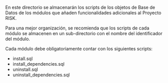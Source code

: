 En este directorio se almacenarán los scripts de los objetos de Base de Datos de los módulos que añaden funcionalidades adicionales al Proyecto RISK.

Para una mejor organización, se recomienda que los scripts de cada módulo se almacenen en un sub-directorio con el nombre del identificador del módulo.

Cada módulo debe obligatoriamente contar con los siguientes scripts:

* install.sql
* install_dependencies.sql
* uninstall.sql
* uninstall_dependencies.sql